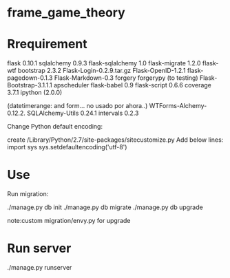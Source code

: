 frame_game_theory
=================


Rrequirement
=================
flask 0.10.1
sqlalchemy 0.9.3
flask-sqlalchemy 1.0
flask-migrate  1.2.0
flask-wtf
bootstrap 2.3.2
Flask-Login-0.2.9.tar.gz
Flask-OpenID-1.2.1
flask-pagedown-0.1.3
Flask-Markdown-0.3
forgery forgerypy (to testing)
Flask-Bootstrap-3.1.1.1
apscheduler
flask-babel 0.9
flask-script 0.6.6
coverage 3.7.1
ipython (2.0.0)

(datetimerange: and form... no usado por ahora..)
WTForms-Alchemy-0.12.2.
SQLAlchemy-Utils 0.24.1
intervals 0.2.3





Change Python default encoding:

create /Library/Python/2.7/site-packages/sitecustomize.py
Add below lines: 
import sys
sys.setdefaultencoding('utf-8')

Use
===
Run migration:

./manage.py db init
./manage.py db migrate
./manage.py db upgrade

note:custom migration/envy.py for upgrade

Run server 
==========
./manage.py runserver